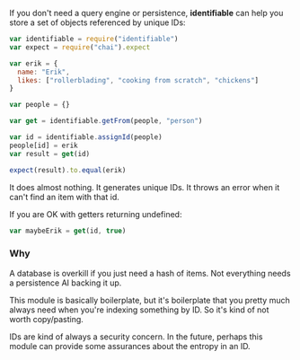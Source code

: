 If you don't need a query engine or persistence, **identifiable** can help you store a set of objects referenced by unique IDs:

```javascript
var identifiable = require("identifiable")
var expect = require("chai").expect

var erik = {
  name: "Erik",
  likes: ["rollerblading", "cooking from scratch", "chickens"]
}

var people = {}

var get = identifiable.getFrom(people, "person")

var id = identifiable.assignId(people)
people[id] = erik
var result = get(id)

expect(result).to.equal(erik)
```

It does almost nothing. It generates unique IDs. It throws an error when it can't find an item with that id.

If you are OK with getters returning undefined:

```javascript
var maybeErik = get(id, true)
```

### Why

A database is overkill if you just need a hash of items. Not everything needs a persistence AI backing it up.

This module is basically boilerplate, but it's boilerplate that you pretty much always need when you're indexing something by ID. So it's kind of not worth copy/pasting.

IDs are kind of always a security concern. In the future, perhaps this module can provide some assurances about the entropy in an ID.
